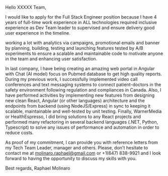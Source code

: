 
Hello XXXXX Team,

I would like to apply for the Full Stack Engineer position because I have 4 years of full-time work experience in ALL technologies required inclusive experience as Dev Team leader to supervised and ensure delivery good user experience in the timeline. 

working a lot with analytics via campaigns, promotional emails and banner by planning, building, testing and launching features tested by A/B experiments to ensure a scalable and maintainable code to motivate anyone in the team and enhancing user satisfaction.

In last company, I have being creating an amazing web portal in Angular with Chat (AI model) focus on Pubmed database to get high quality reports. During my previous work, I successfully implemented video call conferences and text messaging systems to connect patient-doctors in the safety environment following regulation and compliances in Canada. Also, I have performed activities by implementing new features from designing new clean React, Angular (or other languages) architecture and the endpoints from backend (using NodeJS/Express) in sync to keeping it scalable, maintainable and well-tested by unit testing. Finally, WarnerMedia or HealthEspresso, I did bring solutions to any React projects and performed many refactoring in several backend languages (.NET, Python, Typescript) to solve any issues of performance and automation in order to reduce costs.

As proof of my commitment, I can provide you with reference letters from my Tech Team Leader, manager and others.  Please, don't hesitate to contact me at [molinaro.raphael@gmail.com](molinaro.raphael@gmail.com) or +1(647) 838-9921 and I look forward to having the opportunity to discuss my skills with you.

Best regards,
Raphael Molinaro